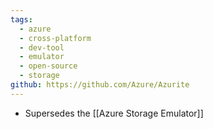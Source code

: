 ```yaml
---
tags:
  - azure
  - cross-platform
  - dev-tool
  - emulator
  - open-source
  - storage
github: https://github.com/Azure/Azurite
---
```

- Supersedes the [[Azure Storage Emulator]]